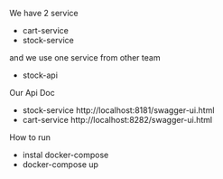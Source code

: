 We have 2 service
* cart-service
* stock-service

and we use one service from other team
* stock-api


Our Api Doc

* stock-service http://localhost:8181/swagger-ui.html
* cart-service http://localhost:8282/swagger-ui.html


How to run

* instal docker-compose
* docker-compose up

